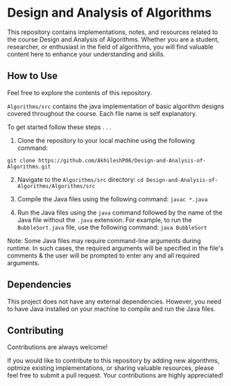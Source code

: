 
# Design and Analysis of Algorithms

This repository contains implementations, notes, and resources related to the course Design and Analysis of Algorithms. Whether you are a student, researcher, or enthusiast in the field of algorithms, you will find valuable content here to enhance your understanding and skills.

## How to Use
Feel free to explore the contents of this repository. 

`Algorithms/src` contains the java implementation of basic algorithm designs covered throughout the course. Each file name is self explanatory.

To get started follow these steps . . .

1. Clone the repository to your local machine using the following command:

```git clone https://github.com/AkhileshP06/Design-and-Analysis-of-Algorithms.git```

2. Navigate to the `Algorithms/src` directory:
```cd Design-and-Analysis-of-Algorithms/Algorithms/src```

3. Compile the Java files using the following command:
```javac *.java```

4. Run the Java files using the `java` command followed by the name of the Java file without the `.java` extension. For example, to run the `BubbleSort.java` file, use the following command:
```java BubbleSort```

Note: Some Java files may require command-line arguments during runtime. In such cases, the required arguments will be specified in the file's comments & the user will be prompted to enter any and all required arguments.
## Dependencies

This project does not have any external dependencies. However, you need to have Java installed on your machine to compile and run the Java files. 
## Contributing

Contributions are always welcome!

If you would like to contribute to this repository by adding new algorithms, optmize existing implementations, or sharing valuable resources, please feel free to submit a pull request. Your contributions are highly appreciated!


